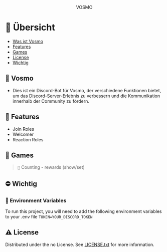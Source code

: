<div align='center'>

<p>VOSMO</p>



</div>

# :notebook_with_decorative_cover: Übersicht

- [Was ist Vosmo](#🔹-vosmo)
- [Features](#dart-features)
- [Games](#🎰-games)
- [License](#warning-license)
- [Wichtig](#⛔️-wichtig)

## 🔹 Vosmo
- Dies ist ein Discord-Bot für Vosmo, der verschiedene Funktionen bietet, um das Discord-Server-Erlebnis zu verbessern und die Kommunikation innerhalb der Community zu fördern.


## :dart: Features
- Join Roles
- Welcomer
- Reaction Roles

## 🎰 Games

> `💯` Counting - rewards (show/set)




## ⛔️ Wichtig

### :key: Environment Variables
To run this project, you will need to add the following environment variables to your .env file
`TOKEN=YOUR_DISCORD_TOKEN`



## :warning: License

Distributed under the no License. See [LICENSE.txt](LICENSE) for more information.

